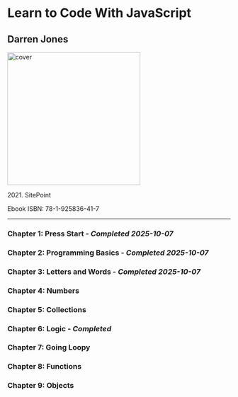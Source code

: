 <h1>Learn to Code With JavaScript</h1>
<h2>Darren Jones</h2>
<img src="https://images-na.ssl-images-amazon.com/images/S/compressed.photo.goodreads.com/books/1617713500i/57633238.jpg" height="300px" alt="cover">
<p>2021. SitePoint</p>
<p>Ebook ISBN: 78-1-925836-41-7</p>
<hr>
<h3>Chapter 1: Press Start - <em>Completed 2025-10-07</em></h3>
<h3>Chapter 2: Programming Basics - <em>Completed 2025-10-07</em></h3>
<h3>Chapter 3: Letters and Words - <em>Completed 2025-10-07</em></h3>
<h3>Chapter 4: Numbers</h3>
<h3>Chapter 5: Collections</h3>
<h3>Chapter 6: Logic - <em>Completed</em></h3>
<h3>Chapter 7: Going Loopy</h3>
<h3>Chapter 8: Functions</h3>
<h3>Chapter 9: Objects</h3>
